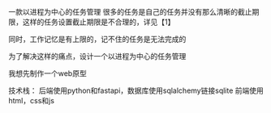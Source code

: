 一款以进程为中心的任务管理
很多的任务是自己的任务并没有那么清晰的截止期限，这样的任务设置截止期限是不合理的，详见【1】

同时，工作记忆是有上限的，记不住的任务是无法完成的

为了解决这样的痛点，设计一个以进程为中心的任务管理

我想先制作一个web原型

技术栈：
后端使用python和fastapi，数据库使用sqlalchemy链接sqlite
前端使用html，css和js